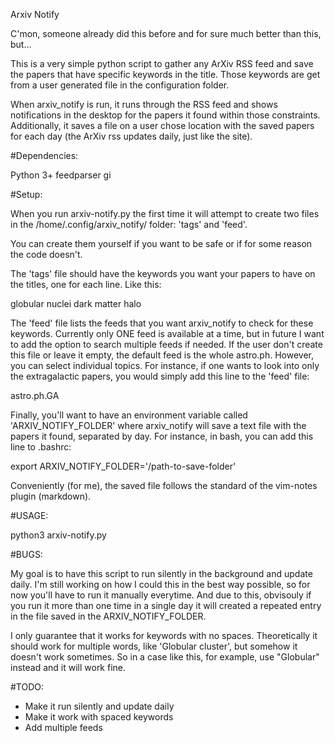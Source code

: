 Arxiv Notify

C'mon, someone already did this before and for sure much better than this, but...

This is a very simple python script to gather any ArXiv RSS feed and save the papers that have specific keywords in the title. Those keywords are get from a user generated file in the configuration folder. 

When arxiv_notify is run, it runs through the RSS feed and shows notifications in the desktop for the papers it found within those constraints. Additionally, it saves a file on a user chose location with the saved papers for each day (the ArXiv rss updates daily, just like the site).

#Dependencies:

Python 3+ 
feedparser 
gi 

#Setup:

When you run arxiv-notify.py the first time it will attempt to create two files in the /home/.config/arxiv_notify/ folder: 'tags' and 'feed'.

You can create them yourself if you want to be safe or if for some reason the code doesn't. 

The 'tags' file should have the keywords you want your papers to have on the titles, one for each line. Like this:

globular 
nuclei 
dark matter 
halo 

The 'feed' file lists the feeds that you want arxiv_notify to check for these keywords. Currently only ONE feed is available at a time, but in future I want to add the option to search multiple feeds if needed. If the user don't create this file or leave it empty, the default feed is the whole astro.ph. However, you can select individual topics. For instance, if one wants to look into only the extragalactic papers, you would simply add this line to the 'feed' file:

astro.ph.GA

Finally, you'll want to have an environment variable called 'ARXIV_NOTIFY_FOLDER' where arxiv_notify will save a text file with the papers it found, separated by day. For instance, in bash, you can add this line to .bashrc:

export ARXIV_NOTIFY_FOLDER='/path-to-save-folder'

Conveniently (for me), the saved file follows the standard of the vim-notes plugin (markdown).

#USAGE:

python3 arxiv-notify.py


#BUGS:

My goal is to have this script to run silently in the background and update daily. I'm still working on how I could this in the best way possible, so for now you'll have to run it manually everytime. And due to this, obvisouly if you run it more than one time in a single day it will created a repeated entry in the file saved in the ARXIV_NOTIFY_FOLDER. 

I only guarantee that it works for keywords with no spaces. Theoretically it should work for multiple words, like 'Globular cluster', but somehow it doesn't work sometimes. So in a case like this, for example, use "Globular" instead and it will work fine. 

#TODO:
* Make it run silently and update daily
* Make it work with spaced keywords
* Add multiple feeds
